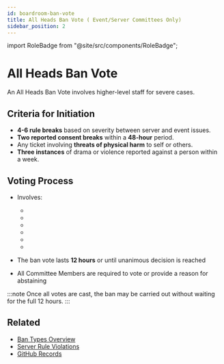 ```yaml
---
id: boardroom-ban-vote
title: All Heads Ban Vote ( Event/Server Committees Only)
sidebar_position: 2
---
```


import RoleBadge from "@site/src/components/RoleBadge";

# All Heads Ban Vote

An All Heads Ban Vote involves higher-level staff for severe cases.

## Criteria for Initiation

- **4-6 rule breaks** based on severity between server and event issues.
- **Two reported consent breaks** within a **48-hour** period.
- Any ticket involving **threats of physical harm** to self or others.
- **Three instances** of drama or violence reported against a person within a week.

## Voting Process

- Involves:

  - <RoleBadge role="HR" color="#ff6b6b" />
  - <RoleBadge role="Event Head" color="#f75edb" />
  - <RoleBadge role="Head Moderator" color="#e68027" />
  - <RoleBadge role="Server Committee Member" badgeIcon="server_committee_role_icon.webp" color="#db1cb8" />
  - <RoleBadge role="Head of Security" color="#ff0000" />
  - <RoleBadge role="Event Committee" color="#f75edb" />

- The ban vote lasts **12 hours** or until unanimous decision is reached
- All Committee Members are required to vote or provide a reason for abstaining

:::note
Once all votes are cast, the ban may be carried out without waiting for the full 12 hours.
:::

## Related

- [Ban Types Overview](./ban-types-overview)
- [Server Rule Violations](../server-rule-violations)
- [GitHub Records](../moderator/github-records)
